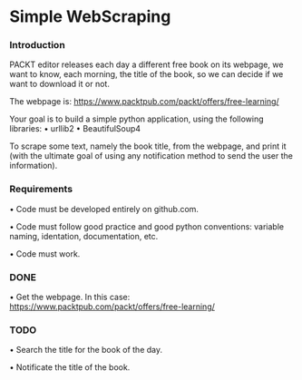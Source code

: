 # Simple WebScraping

### Introduction

PACKT editor releases each day a different free book on its webpage, we want
to know, each morning, the title of the book, so we can decide if we want to
download it or not.

The webpage is:
https://www.packtpub.com/packt/offers/free-learning/

Your goal is to build a simple python application, using the following libraries:
• urllib2
• BeautifulSoup4

To scrape some text, namely the book title, from the webpage, and print it
(with the ultimate goal of using any notification method to send the user the
information).

### Requirements

• Code must be developed entirely on github.com.

• Code must follow good practice and good python conventions:  variable naming, 
  identation, documentation, etc.

• Code must work.

### DONE

• Get the webpage. In this case: https://www.packtpub.com/packt/offers/free-learning/

### TODO

• Search the title for the book of the day.

• Notificate the title of the book.
